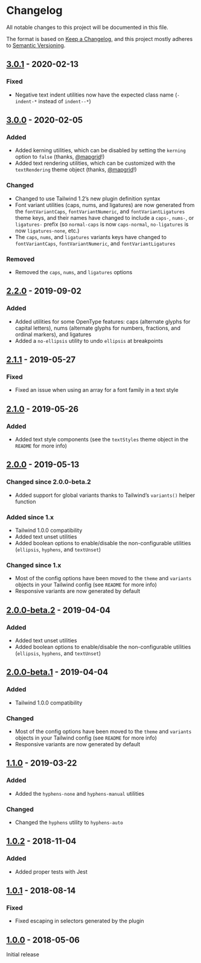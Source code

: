 # Changelog

All notable changes to this project will be documented in this file.

The format is based on [Keep a Changelog](https://keepachangelog.com/en/1.0.0/),
and this project mostly adheres to [Semantic Versioning](https://semver.org/spec/v2.0.0.html).

## [3.0.1] - 2020-02-13

### Fixed
- Negative text indent utilities now have the expected class name (`-indent-*` instead of `indent--*`)

## [3.0.0] - 2020-02-05

### Added
- Added kerning utilities, which can be disabled by setting the `kerning` option to `false` (thanks, [@mapgrid](https://github.com/mapgrid)!)
- Added text rendering utilities, which can be customized with the `textRendering` theme object (thanks, [@mapgrid](https://github.com/mapgrid)!)

### Changed
- Changed to use Tailwind 1.2’s new plugin definition syntax
- Font variant utilities (caps, nums, and ligatures) are now generated from the `fontVariantCaps`, `fontVariantNumeric`, and `fontVariantLigatures` theme keys, and their names have changed to include a `caps-`, `nums-`, or `ligatures-` prefix (so `normal-caps` is now `caps-normal`, `no-ligatures` is now `ligatures-none`, etc.)
- The `caps`, `nums`, and `ligatures` variants keys have changed to `fontVariantCaps`, `fontVariantNumeric`, and `fontVariantLigatures`

### Removed
- Removed the `caps`, `nums`, and `ligatures` options

## [2.2.0] - 2019-09-02

### Added
- Added utilities for some OpenType features: caps (alternate glyphs for capital letters), nums (alternate glyphs for numbers, fractions, and ordinal markers), and ligatures
- Added a `no-ellipsis` utility to undo `ellipsis` at breakpoints

## [2.1.1] - 2019-05-27

### Fixed
- Fixed an issue when using an array for a font family in a text style

## [2.1.0] - 2019-05-26

### Added
- Added text style components (see the `textStyles` theme object in the `README` for more info)

## [2.0.0] - 2019-05-13

### Changed since 2.0.0-beta.2
- Added support for global variants thanks to Tailwind’s `variants()` helper function

### Added since 1.x
- Tailwind 1.0.0 compatibility
- Added text unset utilities
- Added boolean options to enable/disable the non-configurable utilities (`ellipsis`, `hyphens`, and `textUnset`)

### Changed since 1.x
- Most of the config options have been moved to the `theme` and `variants` objects in your Tailwind config (see `README` for more info)
- Responsive variants are now generated by default

## [2.0.0-beta.2] - 2019-04-04

### Added
- Added text unset utilities
- Added boolean options to enable/disable the non-configurable utilities (`ellipsis`, `hyphens`, and `textUnset`)

## [2.0.0-beta.1] - 2019-04-04

### Added
- Tailwind 1.0.0 compatibility

### Changed
- Most of the config options have been moved to the `theme` and `variants` objects in your Tailwind config (see `README` for more info)
- Responsive variants are now generated by default

## [1.1.0] - 2019-03-22

### Added
- Added the `hyphens-none` and `hyphens-manual` utilities

### Changed
- Changed the `hyphens` utility to `hyphens-auto`

## [1.0.2] - 2018-11-04

### Added
- Added proper tests with Jest

## [1.0.1] - 2018-08-14

### Fixed
- Fixed escaping in selectors generated by the plugin

## [1.0.0] - 2018-05-06

Initial release

[Unreleased]: https://github.com/benface/tailwindcss-typography/compare/v3.0.1...HEAD
[3.0.1]: https://github.com/benface/tailwindcss-typography/compare/v3.0.0...v3.0.1
[3.0.0]: https://github.com/benface/tailwindcss-typography/compare/v2.2.0...v3.0.0
[2.2.0]: https://github.com/benface/tailwindcss-typography/compare/v2.1.1...v2.2.0
[2.1.1]: https://github.com/benface/tailwindcss-typography/compare/v2.1.0...v2.1.1
[2.1.0]: https://github.com/benface/tailwindcss-typography/compare/v2.0.0...v2.1.0
[2.0.0]: https://github.com/benface/tailwindcss-typography/compare/v2.0.0-beta.2...v2.0.0
[2.0.0-beta.2]: https://github.com/benface/tailwindcss-typography/compare/v2.0.0-beta.1...v2.0.0-beta.2
[2.0.0-beta.1]: https://github.com/benface/tailwindcss-typography/compare/v1.1.0...v2.0.0-beta.1
[1.1.0]: https://github.com/benface/tailwindcss-typography/compare/v1.0.2...v1.1.0
[1.0.2]: https://github.com/benface/tailwindcss-typography/compare/v1.0.1...v1.0.2
[1.0.1]: https://github.com/benface/tailwindcss-typography/compare/v1.0.0...v1.0.1
[1.0.0]: https://github.com/benface/tailwindcss-typography/releases/tag/v1.0.0
